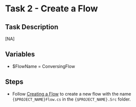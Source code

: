 # Task 2 - Create a Flow

## Task Description

[NA]

## Variables

- $FlowName = ConversingFlow

## Steps

- Follow [Creating a Flow](docs/1-getting-started/2-first-flow.md) to create a new flow with the name `{$PROJECT_NAME}Flow.cs` in the `{$PROJECT_NAME}.Src` folder.
